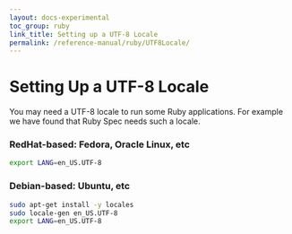 ```yaml
---
layout: docs-experimental
toc_group: ruby
link_title: Setting up a UTF-8 Locale
permalink: /reference-manual/ruby/UTF8Locale/
---
```

# Setting Up a UTF-8 Locale

You may need a UTF-8 locale to run some Ruby applications.
For example we have found that Ruby Spec needs such a locale.

### RedHat-based: Fedora, Oracle Linux, etc

```bash
export LANG=en_US.UTF-8
```

### Debian-based: Ubuntu, etc

```bash
sudo apt-get install -y locales
sudo locale-gen en_US.UTF-8
export LANG=en_US.UTF-8
```
